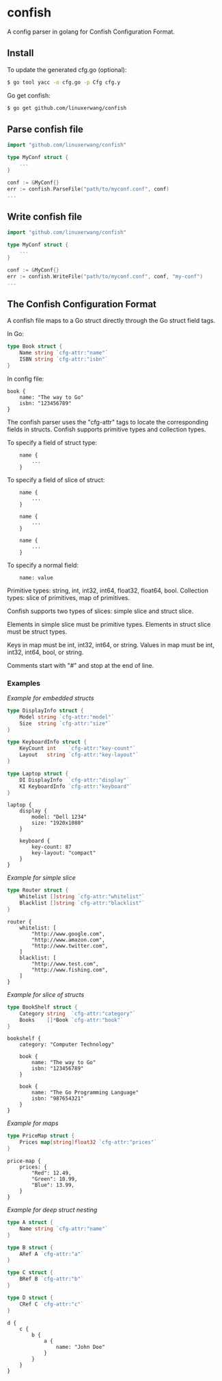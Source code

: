 # confish
A config parser in golang for Confish Configuration Format.

## Install

To update the generated cfg.go (optional):

```bash
$ go tool yacc -o cfg.go -p Cfg cfg.y
```

Go get confish:

```bash
$ go get github.com/linuxerwang/confish
```

## Parse confish file

```go
import "github.com/linuxerwang/confish"

type MyConf struct {
	...
}

conf := &MyConf{}
err := confish.ParseFile("path/to/myconf.conf", conf)
...
```

## Write confish file

```go
import "github.com/linuxerwang/confish"

type MyConf struct {
	...
}

conf := &MyConf{}
err := confish.WriteFile("path/to/myconf.conf", conf, "my-conf")
...
```

## The Confish Configuration Format

A confish file maps to a Go struct directly through the Go struct field tags.

In Go:
```go
type Book struct {
	Name string `cfg-attr:"name"`
	ISBN string `cfg-attr:"isbn"`
}
```

In config file:
```
book {
	name: "The way to Go"
	isbn: "123456789"
}
```

The confish parser uses the "cfg-attr" tags to locate the corresponding fields
in structs. Confish supports primitive types and collection types.

To specify a field of struct type:

```
	name {
		...
	}
```

To specify a field of slice of struct:

```
	name {
		...
	}

	name {
		...
	}

	name {
		...
	}
```

To specify a normal field:

```
	name: value
```

Primitive types: string, int, int32, int64, float32, float64, bool.
Collection types: slice of primitives, map of primitives.

Confish supports two types of slices: simple slice and struct slice.

Elements in simple slice must be primitive types.
Elements in struct slice must be struct types.

Keys in map must be int, int32, int64, or string.
Values in map must be int, int32, int64, bool, or string.

Comments start with "#" and stop at the end of line.

### Examples

*Example for embedded structs*

```go
type DisplayInfo struct {
	Model string `cfg-attr:"model"`
	Size  string `cfg-attr:"size"`
}

type KeyboardInfo struct {
	KeyCount int    `cfg-attr:"key-count"`
	Layout   string `cfg-attr:"key-layout"`
}

type Laptop struct {
	DI DisplayInfo  `cfg-attr:"display"`
	KI KeyboardInfo `cfg-attr:"keyboard"`
}
```

```
laptop {
	display {
		model: "Dell 1234"
		size: "1920x1080"
	}

	keyboard {
		key-count: 87
		key-layout: "compact"
	}
}
```

*Example for simple slice*

```go
type Router struct {
	Whitelist []string `cfg-attr:"whitelist"`
	Blacklist []string `cfg-attr:"blacklist"`
}
```

```
router {
	whitelist: [
		"http://www.google.com",
		"http://www.amazon.com",
		"http://www.twitter.com",
	]
	blacklist: [
		"http://www.test.com",
		"http://www.fishing.com",
	]
}
```

*Example for slice of structs*

```go
type BookShelf struct {
	Category string  `cfg-attr:"category"`
	Books    []*Book `cfg-attr:"book"`
}
```

```
bookshelf {
	category: "Computer Technology"

	book {
		name: "The way to Go"
		isbn: "123456789"
	}

	book {
		name: "The Go Programming Language"
		isbn: "987654321"
	}
}
```

*Example for maps*

```go
type PriceMap struct {
	Prices map[string]float32 `cfg-attr:"prices"`
}
```

```
price-map {
	prices: {
		"Red": 12.49,
		"Green": 10.99,
		"Blue": 13.99,
	}
}
```

*Example for deep struct nesting*

```go
type A struct {
	Name string `cfg-attr:"name"`
}

type B struct {
	ARef A `cfg-attr:"a"`
}

type C struct {
	BRef B `cfg-attr:"b"`
}

type D struct {
	CRef C `cfg-attr:"c"`
}

```

```
d {
	c {
		b {
			a {
				name: "John Doe"
			}
		}
	}
}
```
